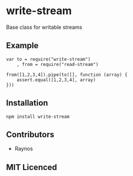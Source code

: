# write-stream

Base class for writable streams

## Example

```
var to = require("write-stream")
    , from = require("read-stream")

from([1,2,3,4]).pipe(to([], function (array) {
    assert.equal([1,2,3,4], array)
}))
```

## Installation

`npm install write-stream`

## Contributors

 - Raynos

## MIT Licenced